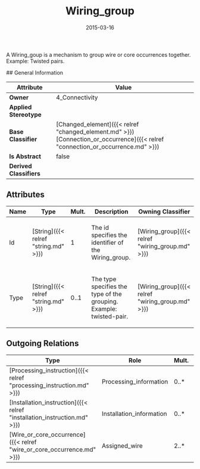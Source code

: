 ﻿---
title: Wiring_group
toc: false
type: specs
date: "2015-03-16"
draft: false
specification: KBL
version: 2.4
documentType: "Recommendation"
elementType: Class
classes:
  - Wiring_group
menu_name: kbl-2.4
---
<p>A Wiring_goup is a mechanism to group wire or core occurrences together. Example: Twisted pairs.</p>
## General Information

| Attribute               | Value |
|-------------------------|-------|
| **Owner**               | 4_Connectivity |
| **Applied Stereotype**  |   |
| **Base Classifier**     | [Changed_element]({{< relref "changed_element.md" >}})<br/> [Connection_or_occurrence]({{< relref "connection_or_occurrence.md" >}})<br/>  |
| **Is Abstract**         | false |
| **Derived Classifiers** |   |

## Attributes
|  Name  |  Type  |  Mult.  |  Description  |  Owning Classifier  |
|--------|--------|---------|---------------|--------------|
|Id | [String]({{< relref "string.md" >}}) | 1 | <p>The id specifies the identifier of the Wiring_group.</p> | [Wiring_group]({{< relref "wiring_group.md" >}}) |
|Type | [String]({{< relref "string.md" >}}) | 0..1 | <p>The type specifies the type of the grouping. Example: twisted-pair.</p> | [Wiring_group]({{< relref "wiring_group.md" >}}) |

## Outgoing Relations
|    Type  |   Role   |   Mult.   |   Mult.   |   Description   |
|----------|----------|-----------|-----------|-----------------|
| [Processing_instruction]({{< relref "processing_instruction.md" >}}) | Processing_information | 0..* | 1 |  |
| [Installation_instruction]({{< relref "installation_instruction.md" >}}) | Installation_information | 0..* | 1 |  |
| [Wire_or_core_occurrence]({{< relref "wire_or_core_occurrence.md" >}}) | Assigned_wire | 2..* | 0..* |  |
